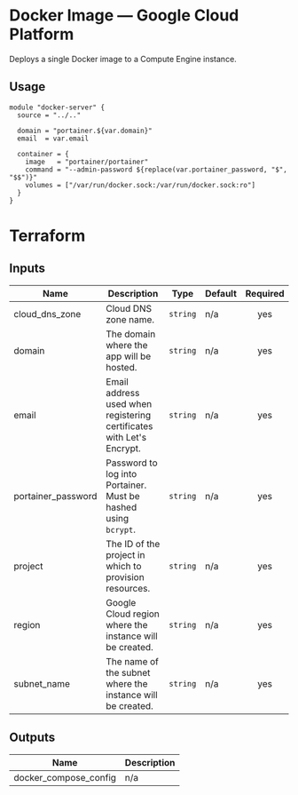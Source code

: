 # Docker Image — Google Cloud Platform

Deploys a single Docker image to a Compute Engine instance.

## Usage

```hcl
module "docker-server" {
  source = "../.."

  domain = "portainer.${var.domain}"
  email  = var.email

  container = {
    image   = "portainer/portainer"
    command = "--admin-password ${replace(var.portainer_password, "$", "$$")}"
    volumes = ["/var/run/docker.sock:/var/run/docker.sock:ro"]
  }
}

```

# Terraform

## Inputs

| Name               | Description                                                          | Type     | Default | Required |
| ------------------ | -------------------------------------------------------------------- | -------- | ------- | :------: |
| cloud_dns_zone     | Cloud DNS zone name.                                                 | `string` | n/a     |   yes    |
| domain             | The domain where the app will be hosted.                             | `string` | n/a     |   yes    |
| email              | Email address used when registering certificates with Let's Encrypt. | `string` | n/a     |   yes    |
| portainer_password | Password to log into Portainer. Must be hashed using `bcrypt`.       | `string` | n/a     |   yes    |
| project            | The ID of the project in which to provision resources.               | `string` | n/a     |   yes    |
| region             | Google Cloud region where the instance will be created.              | `string` | n/a     |   yes    |
| subnet_name        | The name of the subnet where the instance will be created.           | `string` | n/a     |   yes    |

## Outputs

| Name                  | Description |
| --------------------- | ----------- |
| docker_compose_config | n/a         |
